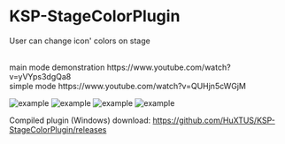# KSP-StageColorPlugin
User can change icon' colors on stage

 <br />
main mode demonstration https://www.youtube.com/watch?v=yVYps3dgQa8 <br />
simple mode https://www.youtube.com/watch?v=QUHjn5cWGjM

![example](https://pp.userapi.com/c841521/v841521660/1d67/zSUkPK_noqo.jpg)
![example](https://pp.userapi.com/c841521/v841521660/1d73/6WIx9hlSk_k.jpg)
![example](https://pp.userapi.com/c841521/v841521660/1d7a/RrxHPCX1xB4.jpg)
![example](https://pp.userapi.com/c841521/v841521660/1d81/Ew9NLEPS7z8.jpg)


Compiled plugin (Windows) download: https://github.com/HuXTUS/KSP-StageColorPlugin/releases
